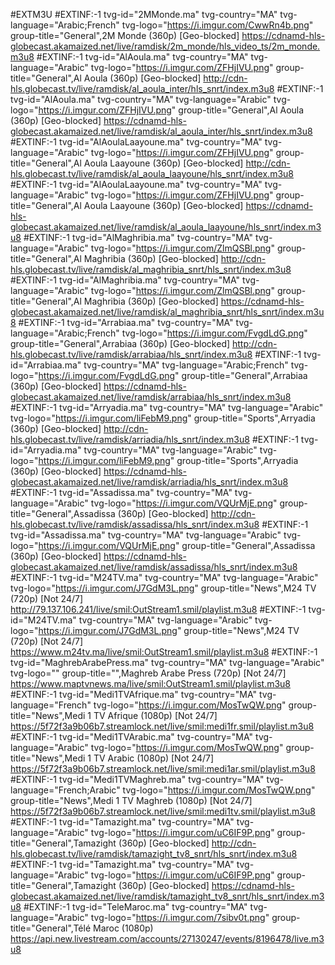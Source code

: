 #EXTM3U
#EXTINF:-1 tvg-id="2MMonde.ma" tvg-country="MA" tvg-language="Arabic;French" tvg-logo="https://i.imgur.com/CwwRn4b.png" group-title="General",2M Monde (360p) [Geo-blocked]
https://cdnamd-hls-globecast.akamaized.net/live/ramdisk/2m_monde/hls_video_ts/2m_monde.m3u8
#EXTINF:-1 tvg-id="AlAoula.ma" tvg-country="MA" tvg-language="Arabic" tvg-logo="https://i.imgur.com/ZFHjIVU.png" group-title="General",Al Aoula (360p) [Geo-blocked]
http://cdn-hls.globecast.tv/live/ramdisk/al_aoula_inter/hls_snrt/index.m3u8
#EXTINF:-1 tvg-id="AlAoula.ma" tvg-country="MA" tvg-language="Arabic" tvg-logo="https://i.imgur.com/ZFHjIVU.png" group-title="General",Al Aoula (360p) [Geo-blocked]
https://cdnamd-hls-globecast.akamaized.net/live/ramdisk/al_aoula_inter/hls_snrt/index.m3u8
#EXTINF:-1 tvg-id="AlAoulaLaayoune.ma" tvg-country="MA" tvg-language="Arabic" tvg-logo="https://i.imgur.com/ZFHjIVU.png" group-title="General",Al Aoula Laayoune (360p) [Geo-blocked]
http://cdn-hls.globecast.tv/live/ramdisk/al_aoula_laayoune/hls_snrt/index.m3u8
#EXTINF:-1 tvg-id="AlAoulaLaayoune.ma" tvg-country="MA" tvg-language="Arabic" tvg-logo="https://i.imgur.com/ZFHjIVU.png" group-title="General",Al Aoula Laayoune (360p) [Geo-blocked]
https://cdnamd-hls-globecast.akamaized.net/live/ramdisk/al_aoula_laayoune/hls_snrt/index.m3u8
#EXTINF:-1 tvg-id="AlMaghribia.ma" tvg-country="MA" tvg-language="Arabic" tvg-logo="https://i.imgur.com/ZlmQSBl.png" group-title="General",Al Maghribia (360p) [Geo-blocked]
http://cdn-hls.globecast.tv/live/ramdisk/al_maghribia_snrt/hls_snrt/index.m3u8
#EXTINF:-1 tvg-id="AlMaghribia.ma" tvg-country="MA" tvg-language="Arabic" tvg-logo="https://i.imgur.com/ZlmQSBl.png" group-title="General",Al Maghribia (360p) [Geo-blocked]
https://cdnamd-hls-globecast.akamaized.net/live/ramdisk/al_maghribia_snrt/hls_snrt/index.m3u8
#EXTINF:-1 tvg-id="Arrabiaa.ma" tvg-country="MA" tvg-language="Arabic;French" tvg-logo="https://i.imgur.com/FvgdLdG.png" group-title="General",Arrabiaa (360p) [Geo-blocked]
http://cdn-hls.globecast.tv/live/ramdisk/arrabiaa/hls_snrt/index.m3u8
#EXTINF:-1 tvg-id="Arrabiaa.ma" tvg-country="MA" tvg-language="Arabic;French" tvg-logo="https://i.imgur.com/FvgdLdG.png" group-title="General",Arrabiaa (360p) [Geo-blocked]
https://cdnamd-hls-globecast.akamaized.net/live/ramdisk/arrabiaa/hls_snrt/index.m3u8
#EXTINF:-1 tvg-id="Arryadia.ma" tvg-country="MA" tvg-language="Arabic" tvg-logo="https://i.imgur.com/liFebM9.png" group-title="Sports",Arryadia (360p) [Geo-blocked]
http://cdn-hls.globecast.tv/live/ramdisk/arriadia/hls_snrt/index.m3u8
#EXTINF:-1 tvg-id="Arryadia.ma" tvg-country="MA" tvg-language="Arabic" tvg-logo="https://i.imgur.com/liFebM9.png" group-title="Sports",Arryadia (360p) [Geo-blocked]
https://cdnamd-hls-globecast.akamaized.net/live/ramdisk/arriadia/hls_snrt/index.m3u8
#EXTINF:-1 tvg-id="Assadissa.ma" tvg-country="MA" tvg-language="Arabic" tvg-logo="https://i.imgur.com/VQUrMjE.png" group-title="General",Assadissa (360p) [Geo-blocked]
http://cdn-hls.globecast.tv/live/ramdisk/assadissa/hls_snrt/index.m3u8
#EXTINF:-1 tvg-id="Assadissa.ma" tvg-country="MA" tvg-language="Arabic" tvg-logo="https://i.imgur.com/VQUrMjE.png" group-title="General",Assadissa (360p) [Geo-blocked]
https://cdnamd-hls-globecast.akamaized.net/live/ramdisk/assadissa/hls_snrt/index.m3u8
#EXTINF:-1 tvg-id="M24TV.ma" tvg-country="MA" tvg-language="Arabic" tvg-logo="https://i.imgur.com/J7GdM3L.png" group-title="News",M24 TV (720p) [Not 24/7]
http://79.137.106.241/live/smil:OutStream1.smil/playlist.m3u8
#EXTINF:-1 tvg-id="M24TV.ma" tvg-country="MA" tvg-language="Arabic" tvg-logo="https://i.imgur.com/J7GdM3L.png" group-title="News",M24 TV (720p) [Not 24/7]
https://www.m24tv.ma/live/smil:OutStream1.smil/playlist.m3u8
#EXTINF:-1 tvg-id="MaghrebArabePress.ma" tvg-country="MA" tvg-language="Arabic" tvg-logo="" group-title="",Maghreb Arabe Press (720p) [Not 24/7]
https://www.maptvnews.ma/live/smil:OutStream1.smil/playlist.m3u8
#EXTINF:-1 tvg-id="Medi1TVAfrique.ma" tvg-country="MA" tvg-language="French" tvg-logo="https://i.imgur.com/MosTwQW.png" group-title="News",Medi 1 TV Afrique (1080p) [Not 24/7]
https://5f72f3a9b06b7.streamlock.net/live/smil:medi1fr.smil/playlist.m3u8
#EXTINF:-1 tvg-id="Medi1TVArabic.ma" tvg-country="MA" tvg-language="Arabic" tvg-logo="https://i.imgur.com/MosTwQW.png" group-title="News",Medi 1 TV Arabic (1080p) [Not 24/7]
https://5f72f3a9b06b7.streamlock.net/live/smil:medi1ar.smil/playlist.m3u8
#EXTINF:-1 tvg-id="Medi1TVMaghreb.ma" tvg-country="MA" tvg-language="French;Arabic" tvg-logo="https://i.imgur.com/MosTwQW.png" group-title="News",Medi 1 TV Maghreb (1080p) [Not 24/7]
https://5f72f3a9b06b7.streamlock.net/live/smil:medi1tv.smil/playlist.m3u8
#EXTINF:-1 tvg-id="Tamazight.ma" tvg-country="MA" tvg-language="Arabic" tvg-logo="https://i.imgur.com/uC6IF9P.png" group-title="General",Tamazight (360p) [Geo-blocked]
http://cdn-hls.globecast.tv/live/ramdisk/tamazight_tv8_snrt/hls_snrt/index.m3u8
#EXTINF:-1 tvg-id="Tamazight.ma" tvg-country="MA" tvg-language="Arabic" tvg-logo="https://i.imgur.com/uC6IF9P.png" group-title="General",Tamazight (360p) [Geo-blocked]
https://cdnamd-hls-globecast.akamaized.net/live/ramdisk/tamazight_tv8_snrt/hls_snrt/index.m3u8
#EXTINF:-1 tvg-id="TeleMaroc.ma" tvg-country="MA" tvg-language="Arabic" tvg-logo="https://i.imgur.com/7sibv0t.png" group-title="General",Télé Maroc (1080p)
https://api.new.livestream.com/accounts/27130247/events/8196478/live.m3u8


